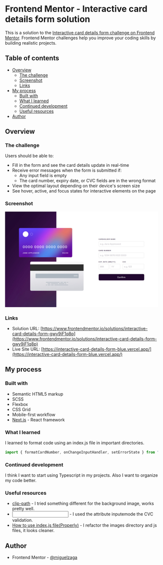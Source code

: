 # Frontend Mentor - Interactive card details form solution

This is a solution to the [Interactive card details form challenge on Frontend Mentor](https://www.frontendmentor.io/challenges/interactive-card-details-form-XpS8cKZDWw). Frontend Mentor challenges help you improve your coding skills by building realistic projects. 

## Table of contents

- [Overview](#overview)
  - [The challenge](#the-challenge)
  - [Screenshot](#screenshot)
  - [Links](#links)
- [My process](#my-process)
  - [Built with](#built-with)
  - [What I learned](#what-i-learned)
  - [Continued development](#continued-development)
  - [Useful resources](#useful-resources)
- [Author](#author)

## Overview

### The challenge

Users should be able to:

- Fill in the form and see the card details update in real-time
- Receive error messages when the form is submitted if:
  - Any input field is empty
  - The card number, expiry date, or CVC fields are in the wrong format
- View the optimal layout depending on their device's screen size
- See hover, active, and focus states for interactive elements on the page

### Screenshot

![](./screenshot.jpg)

### Links

- Solution URL: [https://www.frontendmentor.io/solutions/interactive-card-details-form-gwy9iF1q8p](https://www.frontendmentor.io/solutions/interactive-card-details-form-gwy9iF1q8p)
- Live Site URL: [https://interactive-card-details-form-blue.vercel.app/](https://interactive-card-details-form-blue.vercel.app/)

## My process

### Built with

- Semantic HTML5 markup
- SCSS
- Flexbox
- CSS Grid
- Mobile-first workflow
- [Next.js](https://nextjs.org/) - React framework

### What I learned

I learned to format code using an index.js file in important directories.

```js
import { formatCardNumber, onChangeInputHandler, setErrorState } from "./js";
```

### Continued development

I think I want to start using Typescript in my projects. Also I want to organize my code better.

### Useful resources

- [clip-path](https://developer.mozilla.org/en-US/docs/Web/CSS/clip-path) - I tried something different for the background image, works pretty well.
- [<input type="number">](https://developer.mozilla.org/en-US/docs/Web/HTML/Element/input/number#using_number_inputs) - I used the attribute inputemode the CVC validation.
- [How to use index.js file(Properly)](https://dev.to/fahadaminshovon/-how-to-use-indexjs-fileproperly-302f) - I refactor the images directory and js files, it looks cleaner.

## Author

- Frontend Mentor - [@miguelzaga](https://www.frontendmentor.io/profile/miguelzaga)

